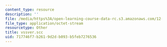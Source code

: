 ```yaml
---
content_type: resource
description: ''
file: /media/https%3A/open-learning-course-data-rc.s3.amazonaws.com/12-108-structure-of-earth-materials-fall-2004/717746f7b2619d2db093b5feb7276536_vssver.scc
file_type: application/octet-stream
resourcetype: Other
title: vssver.scc
uid: 717746f7-b261-9d2d-b093-b5feb7276536
---
```

